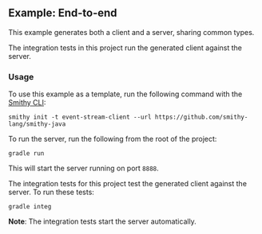 ## Example: End-to-end
This example generates both a client and a server, sharing common types.

The integration tests in this project run the generated client against the server.

### Usage
To use this example as a template, run the following command with the [Smithy CLI](https://smithy.io/2.0/guides/smithy-cli/index.html):
```console
smithy init -t event-stream-client --url https://github.com/smithy-lang/smithy-java
```

To run the server, run the following from the root of the project:
```console 
gradle run
```
This will start the server running on port `8888`.

The integration tests for this project test the generated client against the 
server. To run these tests: 
```console
gradle integ
```
**Note**: The integration tests start the server automatically.
